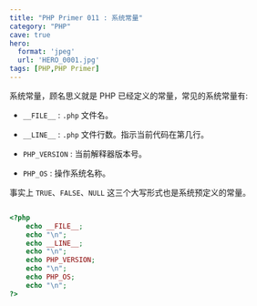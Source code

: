 ```yaml
---
title: "PHP Primer 011 : 系统常量"
category: "PHP"
cave: true
hero:
  format: 'jpeg'
  url: 'HERO_0001.jpg'
tags: [PHP,PHP Primer]
---
```

系统常量，顾名思义就是 PHP 已经定义的常量，常见的系统常量有:

* `__FILE__` : `.php` 文件名。

* `__LINE__` : `.php` 文件行数。指示当前代码在第几行。

* `PHP_VERSION` : 当前解释器版本号。

* `PHP_OS` : 操作系统名称。

事实上 `TRUE`、`FALSE`、`NULL` 这三个大写形式也是系统预定义的常量。

```php

<?php
	echo __FILE__;
	echo "\n";
	echo __LINE__;
	echo "\n";
	echo PHP_VERSION;
	echo "\n";
	echo PHP_OS;
	echo "\n";
?>

```






